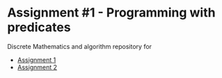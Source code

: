# Assignment #1 - Programming with predicates
Discrete Mathematics and algorithm repository for

* [Assignment 1](https://github.com/Hold-Krykke-BA/MAT-AL/tree/main/Assignment1)
* [Assignment 2](https://github.com/Hold-Krykke-BA/MAT-AL/tree/main/Assignment2)
